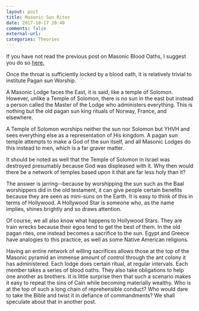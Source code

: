 ```yaml
---
layout: post
title: Masonic Sun Rites
date: 2017-10-17 20:40
comments: false
external-url:
categories: Theories
---
```


If you have not read the previous post on Masonic Blood Oaths, I suggest you do so [here.](/blog/2017/10/12/masonic-interference/)

Once the throat is sufficiently locked by a blood oath, it is relatively trivial to institute Pagan sun Worship.

A Masonic Lodge faces the East, it is said, like a temple of Solomon. However, unlike a Temple of Solomon, there is no sun in the east but instead a person called the Master of the Lodge who administers everything. This is nothing but the old pagan sun king rituals of Norway, France, and elsewhere.

A Temple of Solomon worships neither the sun nor Solomon but YHVH and sees everything else as a representation of His kingdom. A pagan sun temple attempts to make a God of the sun itself, and all Masonic Lodges do this instead to men, which is a far graver matter.

It should be noted as well that the Temple of Solomon in Israel was destroyed presumably because God was displeased with it. Why then would there be a network of temples based upon it that are far less holy than it?

The answer is jarring--because by worshipping the sun such as the Baal worshippers did in the old testament, it can give people certain benefits because they are seen as mini-suns on the Earth. It is easy to think of this in terms of Hollywood. A Hollywood Star is someone who, as the name implies, shines brightly and so draws attention.

Of course, we all also know what happens to Hollywood Stars. They are train wrecks because their egos tend to get the best of them. In the old pagan rites, one instead becomes a sacrifice to the sun. Egypt and Greece have analogies to this practice, as well as some Native American religions.

Having an entire network of willing sacrifices allows those at the top of the Masonic pyramid an immense amount of  control through the ant colony it has administered. Each lodge does certain ritual, at regular intervals. Each member takes a series of blood oaths. They also take obligations to help one another as brothers. It is little surprise then that such a scenario makes it easy to repeat the sins of Cain while becoming materially wealthy. Who is at the top of such a long chain of reprehensible conduct? Who would dare to take the Bible and twist it in defiance of commandments? We shall speculate about that in another post. 
